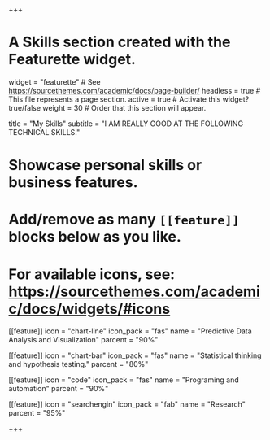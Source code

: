 +++
# A Skills section created with the Featurette widget.
widget = "featurette"  # See https://sourcethemes.com/academic/docs/page-builder/
headless = true  # This file represents a page section.
active = true  # Activate this widget? true/false
weight = 30  # Order that this section will appear.

title = "My Skills"
subtitle = "I AM REALLY GOOD AT THE FOLLOWING TECHNICAL SKILLS."

# Showcase personal skills or business features.
# 
# Add/remove as many `[[feature]]` blocks below as you like.
# 
# For available icons, see: https://sourcethemes.com/academic/docs/widgets/#icons

[[feature]]
  icon = "chart-line"
  icon_pack = "fas"
  name = "Predictive Data Analysis and Visualization"
  parcent = "90%"
  
[[feature]]
  icon = "chart-bar"
  icon_pack = "fas"
  name = "Statistical thinking and hypothesis testing."
  parcent = "80%"  
  
[[feature]]
  icon = "code"
  icon_pack = "fas"
  name = "Programing and automation"
  parcent = "90%"
  
[[feature]]
  icon = "searchengin"
  icon_pack = "fab"
  name = "Research"
  parcent = "95%"

+++
